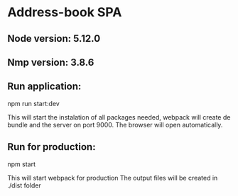 # Address-book SPA

## Node version: 5.12.0
## Nmp version: 3.8.6

## Run application:

npm run start:dev

This will start the instalation of all packages needed, webpack will create de bundle and the server on port 9000. The browser will open automatically.

## Run for production:

npm start

This will start webpack for production
The output files will be created in ./dist folder
